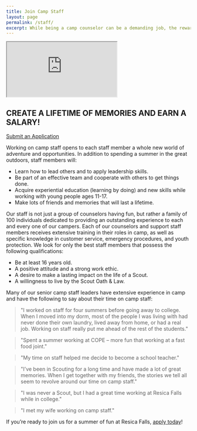 ```yaml
---
title: Join Camp Staff
layout: page
permalink: /staff/
excerpt: While being a camp counselor can be a demanding job, the rewards are endless as you forge memories that will last a lifetime.
---
```


<div class="row align-items-center pt-3">
  <div class="col-md-6">
    <div class="embed-responsive embed-responsive-16by9">
      <iframe class="embed-responsive-item" src="https://www.youtube.com/embed/_dVN5qgBjjY" allow="accelerometer; autoplay; encrypted-media; gyroscope; picture-in-picture" allowfullscreen></iframe>
    </div>
  </div>
  <div class="col-md-6">
    <h2 class="hero pt-3 pt-md-0">CREATE A LIFETIME OF MEMORIES AND EARN A SALARY!</h2>
    <a class="btn btn-primary btn-block mb-2" href="https://colbsa.workbrightats.com/jobs/?city=East%20Stroudsburg">Submit an Application</a>
  </div>
</div>

Working on camp staff opens to each staff member a whole new world of adventure and opportunities. In addition to spending a summer in the great outdoors, staff members will:

- Learn how to lead others and to apply leadership skills.
- Be part of an effective team and cooperate with others to get things done.
- Acquire experiential education (learning by doing) and new skills while working with young people ages 11-17.
- Make lots of friends and memories that will last a lifetime.

Our staff is not just a group of counselors having fun, but rather a family of 100 individuals dedicated to providing an outstanding experience to each and every one of our campers. Each of our counselors and support staff members receives extensive training in their roles in camp, as well as specific knowledge in customer service, emergency procedures, and youth protection. We look for only the best staff members that possess the following qualifications:

- Be at least 16 years old.
- A positive attitude and a strong work ethic.
- A desire to make a lasting impact on the life of a Scout.
- A willingness to live by the Scout Oath &amp; Law.

Many of our senior camp staff leaders have extensive experience in camp and have the following to say about their time on camp staff:

<div class="row">
  <div class="col-md-6">
    <blockquote>
      "I worked on staff for four summers before going away to college. When I moved into my dorm, most of the people I was living with had never done their own laundry, lived away from home, or had a real job. Working on staff really put me ahead of the rest of the students."
    </blockquote>
    <blockquote>
      "Spent a summer working at COPE – more fun that working at a fast food joint."
    </blockquote>
    <blockquote>
      "My time on staff helped me decide to become a school teacher."
    </blockquote>
  </div>
  <div class="col-md-6">
    <blockquote>
      "I’ve been in Scouting for a long time and have made a lot of great memories. When I get together with my friends, the stories we tell all seem to revolve around our time on camp staff."
    </blockquote>
    <blockquote>
      "I was never a Scout, but I had a great time working at Resica Falls while in college."
    </blockquote>
    <blockquote>
      "I met my wife working on camp staff."
    </blockquote>
  </div>
</div>

If you’re ready to join us for a summer of fun at Resica Falls, [apply today](https://colbsa.workbrightats.com/jobs/?city=East%20Stroudsburg)!
